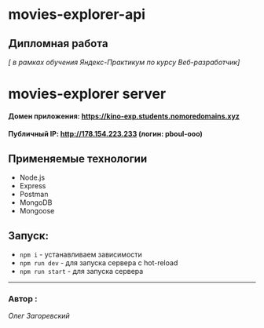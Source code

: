 # movies-explorer-api
## Дипломная работа
*[ в рамках обучения Яндекс-Практикум по курсу Веб-разработчик]*


# movies-explorer server

#### Домен приложения: https://kino-exp.students.nomoredomains.xyz
#### Публичный IP: http://178.154.223.233 (логин: pboul-ooo)

## Применяемые технологии

* Node.js
* Express
* Postman
* MongoDB
* Mongoose


## Запуск:

* `npm i` - устанавливаем зависимости
* `npm run dev` - для запуска сервера с hot-reload
* `npm run start` - для запуска сервера

---

 ### Автор :
 *Олег Загоревский*
